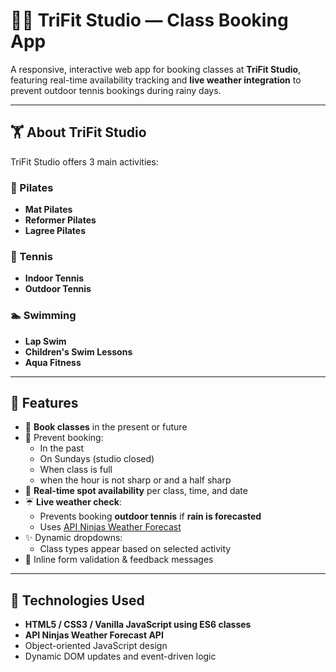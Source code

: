 # 🧘‍♀️ TriFit Studio — Class Booking App

A responsive, interactive web app for booking classes at **TriFit Studio**, featuring real-time availability tracking and **live weather integration** to prevent outdoor tennis bookings during rainy days.

---

## 🏋️ About TriFit Studio

TriFit Studio offers 3 main activities:

### 🧘 Pilates
- **Mat Pilates**
- **Reformer Pilates**
- **Lagree Pilates**

### 🎾 Tennis
- **Indoor Tennis**
- **Outdoor Tennis**

### 🏊 Swimming
- **Lap Swim**
- **Children's Swim Lessons**
- **Aqua Fitness**

---

## 🌟 Features

- 📆 **Book classes** in the present or future
- 🔐 Prevent booking:
  - In the past
  - On Sundays (studio closed)
  - When class is full
  - when the hour is not sharp or and a half sharp
- 🔄 **Real-time spot availability** per class, time, and date
- ☔ **Live weather check**:
  - Prevents booking **outdoor tennis** if **rain is forecasted**
  - Uses [API Ninjas Weather Forecast](https://api.api-ninjas.com/v1/weather?city=London)
- ✨ Dynamic dropdowns:
  - Class types appear based on selected activity
- 🛑 Inline form validation & feedback messages

---

## 🧩 Technologies Used

- **HTML5 / CSS3 / Vanilla JavaScript using ES6 classes**
- **API Ninjas Weather Forecast API**
- Object-oriented JavaScript design
- Dynamic DOM updates and event-driven logic
